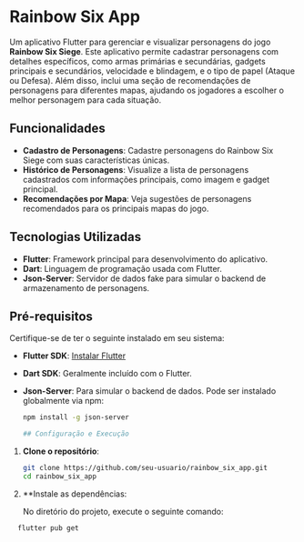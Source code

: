 # Rainbow Six App

Um aplicativo Flutter para gerenciar e visualizar personagens do jogo **Rainbow Six Siege**. Este aplicativo permite cadastrar personagens com detalhes específicos, como armas primárias e secundárias, gadgets principais e secundários, velocidade e blindagem, e o tipo de papel (Ataque ou Defesa). Além disso, inclui uma seção de recomendações de personagens para diferentes mapas, ajudando os jogadores a escolher o melhor personagem para cada situação.

## Funcionalidades

- **Cadastro de Personagens**: Cadastre personagens do Rainbow Six Siege com suas características únicas.
- **Histórico de Personagens**: Visualize a lista de personagens cadastrados com informações principais, como imagem e gadget principal.
- **Recomendações por Mapa**: Veja sugestões de personagens recomendados para os principais mapas do jogo.

## Tecnologias Utilizadas

- **Flutter**: Framework principal para desenvolvimento do aplicativo.
- **Dart**: Linguagem de programação usada com Flutter.
- **Json-Server**: Servidor de dados fake para simular o backend de armazenamento de personagens.

## Pré-requisitos

Certifique-se de ter o seguinte instalado em seu sistema:

- **Flutter SDK**: [Instalar Flutter](https://flutter.dev/docs/get-started/install)
- **Dart SDK**: Geralmente incluído com o Flutter.
- **Json-Server**: Para simular o backend de dados. Pode ser instalado globalmente via npm:

  ```bash
  npm install -g json-server

  ## Configuração e Execução

1. **Clone o repositório**:

   ```bash
   git clone https://github.com/seu-usuario/rainbow_six_app.git
   cd rainbow_six_app

2. **Instale as dependências:

    No diretório do projeto, execute o seguinte comando:
  ```bash
    flutter pub get

